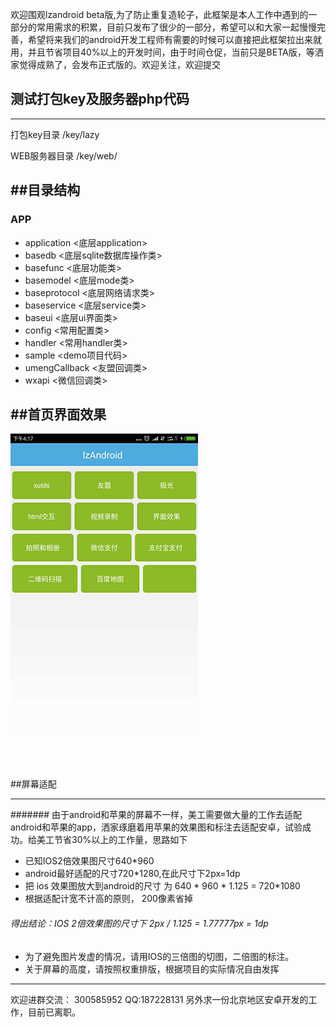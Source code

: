欢迎围观lzandroid beta版,为了防止重复造轮子，此框架是本人工作中遇到的一部分的常用需求的积累，目前只发布了很少的一部分，希望可以和大家一起慢慢完善，希望将来我们的android开发工程师有需要的时候可以直接把此框架拉出来就用，并且节省项目40%以上的开发时间，由于时间仓促，当前只是BETA版，等洒家觉得成熟了，会发布正式版的。欢迎关注，欢迎提交

## 测试打包key及服务器php代码

---
打包key目录   /key/lazy

WEB服务器目录 /key/web/


##目录结构
---
### APP
*  application   <底层application>
*  basedb        <底层sqlite数据库操作类>
*  basefunc      <底层功能类>
*  basemodel     <底层mode类>
*  baseprotocol  <底层网络请求类>
*  baseservice   <底层service类>
*  baseui        <底层ui界面类>
*  config        <常用配置类>
*  handler       <常用handler类>
*  sample        <demo项目代码>
*  umengCallback <友盟回调类>
*  wxapi         <微信回调类>


##首页界面效果
---


![image](https://raw.githubusercontent.com/mankind-evolve/lzandroid/master/key/web/showpic/0.png)




##屏幕适配

----
####### 由于android和苹果的屏幕不一样，美工需要做大量的工作去适配android和苹果的app，洒家琢磨着用苹果的效果图和标注去适配安卓，试验成功。给美工节省30%以上的工作量，思路如下
* 已知IOS2倍效果图尺寸640*960
* android最好适配的尺寸720*1280,在此尺寸下2px=1dp
* 把 ios 效果图放大到android的尺寸  为    640 * 960 * 1.125 = 720*1080
* 根据适配计宽不计高的原则， 200像素省掉

###### 得出结论：IOS 2倍效果图的尺寸下    2px / 1.125 = 1.77777px  = 1dp
* 为了避免图片发虚的情况，请用IOS的三倍图的切图，二倍图的标注。
* 关于屏幕的高度，请按照权重排版，根据项目的实际情况自由发挥






-----

欢迎进群交流： 300585952   QQ:187228131
另外求一份北京地区安卓开发的工作，目前已离职。




